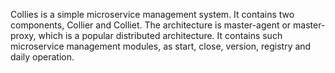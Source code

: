 Collies is a simple microservice management system.
It contains two components, Collier and Colliet. 
The architecture is master-agent or master-proxy, which is a popular distributed architecture.
It contains such microservice management modules, as start, close, version, registry and daily operation.
